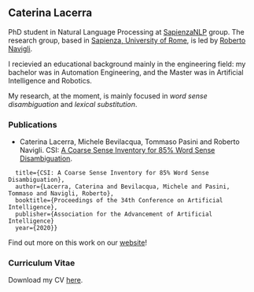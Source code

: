 ## Caterina Lacerra

PhD student in Natural Language Processing at [SapienzaNLP](http://sapienzanlp.uniroma1.it/) group. The research group, based in [Sapienza, University of Rome](https://www.uniroma1.it/en/pagina-strutturale/home), is led by [Roberto Navigli](http://wwwusers.di.uniroma1.it/~navigli/).

I recievied an educational background mainly in the engineering field: my bachelor was in Automation Engineering, and the Master was in Artificial Intelligence and Robotics. 

My research, at the moment, is mainly focused in *word sense disambiguation* and *lexical substitution*.

### Publications

- Caterina Lacerra, Michele Bevilacqua, Tommaso Pasini and Roberto Navigli. CSI: [A Coarse Sense Inventory for 85% Word Sense Disambiguation](https://pasinit.github.io/papers/lacerra_etal_aaai2020.pdf).

```@inproceedings{lacerraetal:2020,
  title={CSI: A Coarse Sense Inventory for 85% Word Sense Disambiguation},
  author={Lacerra, Caterina and Bevilacqua, Michele and Pasini, Tommaso and Navigli, Roberto},
  booktitle={Proceedings of the 34th Conference on Artificial Intelligence},
  publisher={Association for the Advancement of Artificial Intelligence}
  year={2020}}
```
Find out more on this work on our [website](https://sapienzanlp.github.io/csi/)!

### Curriculum Vitae
Download my CV [here]().

